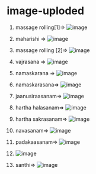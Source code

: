 # image-uploded

1) massage rolling[1]=> ![image](https://github.com/user-attachments/assets/50b534bb-558a-44de-9042-76276cf64c47)

2) maharishi  => ![image](https://github.com/user-attachments/assets/85d56d51-39d2-4555-a8c3-a1aa78949838)

3) massage rolling [2]=> ![image](https://github.com/user-attachments/assets/0f7e817b-032e-476e-b787-032196138dfc)

4) vajrasana => ![image](https://github.com/user-attachments/assets/1945d2d1-3be6-4f8e-97ec-cab804709a9a)

5) namaskarana => ![image](https://github.com/user-attachments/assets/b9d81c85-250d-43db-880c-68b2aba9d6c2)

6) namaskarasana=> ![image](https://github.com/user-attachments/assets/b0caaeb5-be97-4455-9b95-018bd3059844)

7) jaanusiraasanam=> ![image](https://github.com/user-attachments/assets/bdedd1d4-2ce8-4916-9235-f6edd1962509)

8) hartha halasanam=> ![image](https://github.com/user-attachments/assets/7b9e5444-25c0-4ff1-bcfb-26e2c7c96680)

9) hartha sakrasanam=> ![image](https://github.com/user-attachments/assets/462456b3-471f-43a6-b901-43fb9570f56f)

10) navasanam=> ![image](https://github.com/user-attachments/assets/d76ff014-b4c2-4a3b-a68f-6b63b7275117)

11) padakaasanam=> ![image](https://github.com/user-attachments/assets/7b005d25-5396-43fb-b48d-c25d9cbe3940)

12) ![image](https://github.com/user-attachments/assets/71ca03f6-4a12-4746-9845-5a5e59d1503d)

13) santhi=> ![image](https://github.com/user-attachments/assets/ea583a57-2a89-4dda-b1b1-e695cb9784d9)












